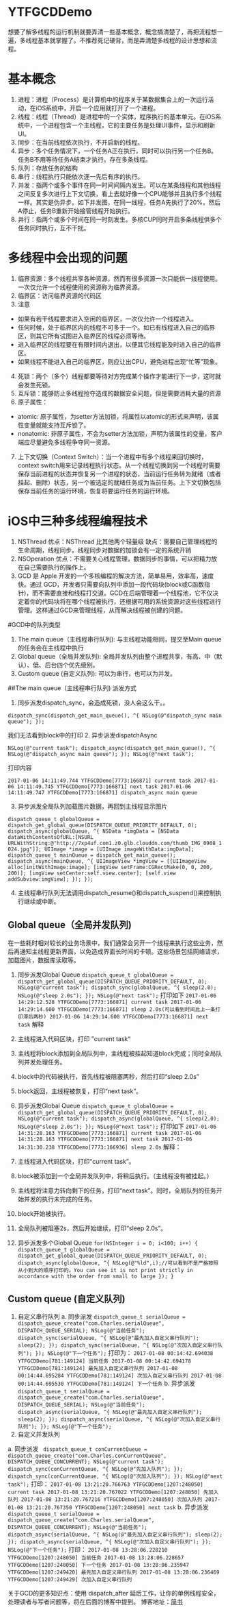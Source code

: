 # YTFGCDDemo
想要了解多线程的运行机制就要弄清一些基本概念，概念搞清楚了，再把流程想一遍，多线程基本就掌握了。不推荐死记硬背，而是弄清楚多线程的设计思想和流程。

# 基本概念
1. 进程：进程（Process）是计算机中的程序关于某数据集合上的一次运行活动，在iOS系统中，开启一个应用就打开了一个进程。
2. 线程：线程（Thread）是进程中的一个实体，程序执行的基本单元。在iOS系统中，一个进程包含一个主线程，它的主要任务是处理UI事件，显示和刷新UI。
3. 同步：在当前线程依次执行，不开启新的线程。
4. 异步：多个任务情况下，一个任务A正在执行，同时可以执行另一个任务B。任务B不用等待任务A结束才执行。存在多条线程。
5. 队列：存放任务的结构
6. 串行：线程执行只能依次逐一先后有序的执行。
7. 并发：指两个或多个事件在同一时间间隔内发生。可以在某条线程和其他线程之间反复多次进行上下文切换，看上去就好像一个CPU能够并且执行多个线程一样。其实是伪异步。如下并发图，在同一线程，任务A先执行了20%，然后A停止，任务B重新开始接管线程开始执行。
8. 并行：指两个或多个时间在同一时刻发生。多核CUP同时开启多条线程供多个任务同时执行，互不干扰。

# 多线程中会出现的问题
1. 临界资源：多个线程共享各种资源，然而有很多资源一次只能供一线程使用。一次仅允许一个线程使用的资源称为临界资源。
2. 临界区：访问临界资源的代码区
3. 注意
 * 如果有若干线程要求进入空闲的临界区，一次仅允许一个线程进入。
 * 任何时候，处于临界区内的线程不可多于一个。如已有线程进入自己的临界区，则其它所有试图进入临界区的线程必须等待。
 * 进入临界区的线程要在有限时间内退出，以便其它线程能及时进入自己的临界区。
 * 如果线程不能进入自己的临界区，则应让出CPU，避免进程出现“忙等”现象。
4. 死锁：两个（多个）线程都要等待对方完成某个操作才能进行下一步，这时就会发生死锁。
5. 互斥锁：能够防止多线程抢夺造成的数据安全问题，但是需要消耗大量的资源
6. 原子属性：
 * atomic: 原子属性，为setter方法加锁，将属性以atomic的形式来声明，该属性变量就能支持互斥锁了。
 * nonatomic: 非原子属性，不会为setter方法加锁，声明为该属性的变量，客户端应尽量避免多线程争夺同一资源。
7. 上下文切换（Context Switch）：当一个进程中有多个线程来回切换时，context switch用来记录线程执行状态。从一个线程切换到另一个线程时需要保存当前进程的状态并恢复另一个进程的状态，当前运行任务转为就绪（或者挂起、删除）状态，另一个被选定的就绪任务成为当前任务。上下文切换包括保存当前任务的运行环境，恢复将要运行任务的运行环境。

# iOS中三种多线程编程技术
1. NSThread
优点：NSThread 比其他两个轻量级
缺点：需要自己管理线程的生命周期，线程同步。线程同步对数据的加锁会有一定的系统开销
2. NSOperation
优点：不需要关心线程管理，数据同步的事情，可以把精力放在自己需要执行的操作上。
3. GCD
是 Apple 开发的一个多核编程的解决方法，简单易用，效率高，速度快。通过 GCD，开发者只需要向队列中添加一段代码块(block或C函数指针)，而不需要直接和线程打交道。GCD在后端管理着一个线程池，它不仅决定着你的代码块将在哪个线程被执行，还根据可用的系统资源对这些线程进行管理。这样通过GCD来管理线程，从而解决线程被创建的问题。

#GCD中的队列类型
1. The main queue（主线程串行队列): 与主线程功能相同，提交至Main queue的任务会在主线程中执行
2. Global queue（全局并发队列): 全局并发队列由整个进程共享，有高、中（默认）、低、后台四个优先级别。
3. Custom queue (自定义队列): 可以为串行，也可以为并发。

##The main queue（主线程串行队列)
派发方式
1. 同步派发dispatch_sync，会造成死锁，没人会这么干。。

`dispatch_sync(dispatch_get_main_queue(), ^{
        NSLog(@"dispatch_sync main queue");
    });`
    
我们无法看到block中的打印
2. 异步派发dispatchAsync

`NSLog(@"current task");
    dispatch_async(dispatch_get_main_queue(), ^{
        NSLog(@"dispatch_async main queue");
    });
    NSLog(@"next task");`
    
打印内容

`2017-01-06 14:11:49.744 YTFGCDDemo[7773:166871] current task
2017-01-06 14:11:49.745 YTFGCDDemo[7773:166871] next task
2017-01-06 14:11:49.747 YTFGCDDemo[7773:166871] dispatch_async main queue`

3. 异步派发全局队列加载图片数据，再回到主线程显示图片

`dispatch_queue_t globalQueue = dispatch_get_global_queue(DISPATCH_QUEUE_PRIORITY_DEFAULT, 0);
    dispatch_async(globalQueue, ^{
        NSData *imgData = [NSData dataWithContentsOfURL:[NSURL URLWithString:@"http://7xp4uf.com1.z0.glb.clouddn.com/thumb_IMG_0908_1024.jpg"]];
        UIImage *image = [UIImage imageWithData:imgData];
        dispatch_queue_t mainQueue = dispatch_get_main_queue();
        dispatch_async(mainQueue, ^{
            UIImageView *imgView = [[UIImageView alloc]initWithImage:image];
            [imgView setFrame:CGRectMake(0, 0, 200, 200)];
            [imgView setCenter:self.view.center];
            [self.view addSubview:imgView];
        });
    });`
    
4. 主线程串行队列无法调用dispatch_resume()和dispatch_suspend()来控制执行继续或中断。

## Global queue（全局并发队列)

在一些耗时相对较长的业务场景中，我们通常会另开一个线程来执行这些业务，然后再通知主线程更新界面，以免造成界面长时间的卡顿。这些场景包括网络请求，加载图片，数据库读取等。

1. 同步派发Global Queue
	`
dispatch_queue_t globalQueue = dispatch_get_global_queue(DISPATCH_QUEUE_PRIORITY_DEFAULT, 0);
    NSLog(@"current task");
    dispatch_sync(globalQueue, ^{
        sleep(2.0);
        NSLog(@"sleep 2.0s");
    });
    NSLog(@"next task");
`
    打印如下
    `
2017-01-06 14:29:12.528 YTFGCDDemo[7773:166871] current task
2017-01-06 14:29:14.600 YTFGCDDemo[7773:166871] sleep 2.0s(可以看到时间比上一条打印滞后两秒)
2017-01-06 14:29:14.600 YTFGCDDemo[7773:166871] next task
`
解释
 1. 主线程进入代码区块，打印 ”current task“
 2. 主线程将block添加到全局队列中，主线程被挂起知道block完成；同时全局队列并发处理任务。
 3. block中的代码被执行，首先线程被阻塞两秒，然后打印“sleep 2.0s”
 4. block返回，主线程被恢复，打印“next task”。
2. 异步派发Global Queue
`
dispatch_queue_t globalQueue = dispatch_get_global_queue(DISPATCH_QUEUE_PRIORITY_DEFAULT, 0);
    NSLog(@"current task");
    dispatch_async(globalQueue, ^{
        sleep(2.0);
        NSLog(@"sleep 2.0s");
    });
    NSLog(@"next task");
` 
打印如下
`
2017-01-06 14:31:28.163 YTFGCDDemo[7773:166871] current task
2017-01-06 14:31:28.163 YTFGCDDemo[7773:166871] next task
2017-01-06 14:31:30.238 YTFGCDDemo[7773:166936] sleep 2.0s
` 
解释：
 1. 主线程进入代码区块，打印“current task”。
 2. block被添加到一个全局并发队列中，将稍后执行。（主线程没有被挂起。）
 3. 主线程将注意力转向剩下的任务，打印“next task”。同时，全局队列的任务开始并发的执行未完成的任务。
 4. block开始被执行。
 5. 全局队列被阻塞2s，然后开始继续，打印“sleep 2.0s”。

3. 异步派发多个Global Queue
`
for(NSInteger i = 0; i<100; i++) {
        dispatch_queue_t globalQueue = dispatch_get_global_queue(DISPATCH_QUEUE_PRIORITY_DEFAULT, 0);
        dispatch_async(globalQueue, ^{
            NSLog(@"%ld",i);//可以看到不是严格按照从小到大的顺序打印的。You can see it is not print strictly in accordance with the order from small to large
        });
     }
`
     
## Custom queue (自定义队列)
1. 自定义串行队列
 a. 同步派发
 `
 dispatch_queue_t serialQueue = dispatch_queue_create("com.Charles.serialQueue", DISPATCH_QUEUE_SERIAL);
    NSLog(@"当前任务");
    dispatch_sync(serialQueue, ^{
        NSLog(@"最先加入自定义串行队列");
        sleep(2);
    });
    dispatch_sync(serialQueue, ^{
        NSLog(@"次加入自定义串行队列");
    });
    NSLog(@"下一个任务");
`
    打印为：
    `
2017-01-08 00:14:42.694038 YTFGCDDemo[781:149124] 当前任务
2017-01-08 00:14:42.694178 YTFGCDDemo[781:149124] 最先加入自定义串行队列
2017-01-08 00:14:44.695284 YTFGCDDemo[781:149124] 次加入自定义串行队列
2017-01-08 00:14:44.695530 YTFGCDDemo[781:149124] 下一个任务
`
  b. 异步派发
	`
dispatch_queue_t serialQueue = dispatch_queue_create("com.Charles.serialQueue", DISPATCH_QUEUE_SERIAL);
    NSLog(@"当前任务");
    dispatch_async(serialQueue, ^{
        NSLog(@"最先加入自定义串行队列");
        sleep(2);
    });
    dispatch_async(serialQueue, ^{
        NSLog(@"次加入自定义串行队列");
    });
    NSLog(@"下一个任务");
` 
2. 自定义并发队列

 a. 同步派发
` 
dispatch_queue_t conCurrentQueue = dispatch_queue_create("com.Charles.conCurrentQueue", DISPATCH_QUEUE_CONCURRENT);
    NSLog(@"current task");
    dispatch_sync(conCurrentQueue, ^{
        NSLog(@"先加入队列");
    });
    dispatch_sync(conCurrentQueue, ^{
        NSLog(@"次加入队列");
    });
    NSLog(@"next task");
`
打印：
`
2017-01-08 13:21:20.766763 YTFGCDDemo[1207:248050] current task
2017-01-08 13:21:20.767022 YTFGCDDemo[1207:248050] 先加入队列
2017-01-08 13:21:20.767216 YTFGCDDemo[1207:248050] 次加入队列
2017-01-08 13:21:20.767350 YTFGCDDemo[1207:248050] next task
`
 b. 异步派发
`
dispatch_queue_t serialQueue = dispatch_queue_create("com.Charles.serialQueue", DISPATCH_QUEUE_CONCURRENT);
    NSLog(@"当前任务");
    dispatch_async(serialQueue, ^{
        NSLog(@"最先加入自定义串行队列");
        sleep(2);
    });
    dispatch_async(serialQueue, ^{
        NSLog(@"次加入自定义串行队列");
    });
    NSLog(@"下一个任务");
`
打印：
`
2017-01-08 13:28:06.228210 YTFGCDDemo[1207:248050] 当前任务
2017-01-08 13:28:06.228657 YTFGCDDemo[1207:248050] 下一个任务
2017-01-08 13:28:06.235947 YTFGCDDemo[1207:249420] 最先加入自定义串行队列
2017-01-08 13:28:06.236469 YTFGCDDemo[1207:249429] 次加入自定义串行队列
`

关于GCD的更多知识点：使用 dispatch_after 延后工作，让你的单例线程安全，处理读者与写者问题等，将在后面的博客中提到。
博客地址：[简书](http://www.jianshu.com/p/434436aca674)


